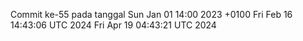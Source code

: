 Commit ke-55 pada tanggal Sun Jan 01 14:00 2023 +0100
Fri Feb 16 14:43:06 UTC 2024
Fri Apr 19 04:43:21 UTC 2024

